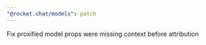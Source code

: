 ```yaml
---
"@rocket.chat/models": patch
---
```


Fix proxified model props were missing context before attribution
